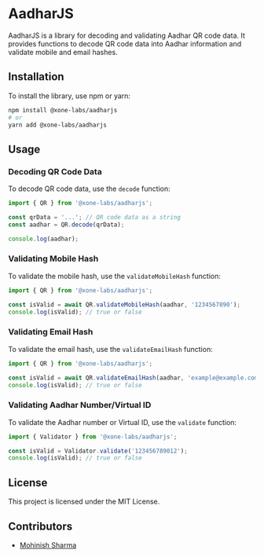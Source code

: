 # AadharJS

AadharJS is a library for decoding and validating Aadhar QR code data. It provides functions to decode QR code data into Aadhar information and validate mobile and email hashes.

## Installation

To install the library, use npm or yarn:

```bash
npm install @xone-labs/aadharjs
# or
yarn add @xone-labs/aadharjs
```

## Usage

### Decoding QR Code Data

To decode QR code data, use the `decode` function:

```typescript
import { QR } from '@xone-labs/aadharjs';

const qrData = '...'; // QR code data as a string
const aadhar = QR.decode(qrData);

console.log(aadhar);
```

### Validating Mobile Hash

To validate the mobile hash, use the `validateMobileHash` function:

```typescript
import { QR } from '@xone-labs/aadharjs';

const isValid = await QR.validateMobileHash(aadhar, '1234567890');
console.log(isValid); // true or false
```

### Validating Email Hash

To validate the email hash, use the `validateEmailHash` function:

```typescript
import { QR } from '@xone-labs/aadharjs';

const isValid = await QR.validateEmailHash(aadhar, 'example@example.com');
console.log(isValid); // true or false
```

### Validating Aadhar Number/Virtual ID

To validate the Aadhar number or Virtual ID, use the `validate` function:

```typescript
import { Validator } from '@xone-labs/aadharjs';

const isValid = Validator.validate('123456789012');
console.log(isValid); // true or false
```


## License

This project is licensed under the MIT License.

## Contributors

- [Mohinish Sharma](https://github.com/mohinishsharma)

